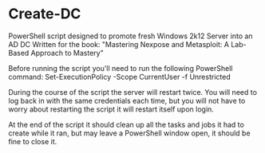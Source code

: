 # Create-DC
PowerShell script designed to promote fresh Windows 2k12 Server into an AD DC
Written for the book: "Mastering Nexpose and Metasploit: A Lab-Based Approach to Mastery"

Before running the script you'll need to run the following PowerShell command:
Set-ExecutionPolicy -Scope CurrentUser -f Unrestricted

During the course of the script the server will restart twice. You will need to log back in with the same credentials each time, but you will not have to worry about restarting the script it will restart itself upon login.

At the end of the script it should clean up all the tasks and jobs it had to create while it ran, but may leave a PowerShell window open, it should be fine to close it.
